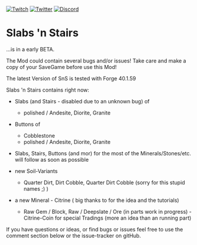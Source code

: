 [![Twitch](https://img.shields.io/twitch/status/dancervlt69?style=social)](https://twitch.tv//dancervlt69/)
[![Twitter](https://img.shields.io/twitter/follow/DancerVlt69)](https://twitter.com/intent/follow?screen_name=dancervlt69)
[![Discord](https://img.shields.io/discord/336920528180740096)](https://www.discord.gg/hfdUWB6Gyg)




Slabs 'n Stairs
===============


...is in a early BETA.

The Mod could contain several bugs and/or issues!
Take care and make a copy of your SaveGame before use this Mod!


The latest Version of SnS is tested with Forge 40.1.59

Slabs 'n Stairs contains right now:

* Slabs (and Stairs - disabled due to an unknown bug) of
    - polished / Andesite, Diorite, Granite

* Buttons of
    - Cobblestone
    - polished / Andesite, Diorite, Granite

* Slabs, Stairs, Buttons (and mor) for the most of the Minerals/Stones/etc. will follow as soon as possible

* new Soil-Variants
    - Quarter Dirt, Dirt Cobble, Quarter Dirt Cobble (sorry for this stupid names ;) )

* a new Mineral - Citrine ( big thanks to for the idea and the tutorials)
    - Raw Gem / Block, Raw / Deepslate / Ore (in parts work in progress)
    -Citrine-Coin for special Tradings (more an idea than an running part)

If you have questions or ideas, or find bugs or issues feel free to use the comment section below
or the issue-tracker on gitHub.
